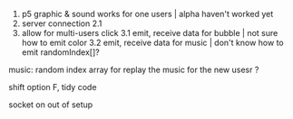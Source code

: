 1. p5 graphic & sound works for one users | alpha haven't worked yet
2. server connection
  2.1 
3. allow for multi-users click 
  3.1 emit, receive data for bubble | not sure how to emit color
  3.2 emit, receive data for music | don't know how to emit
    randomIndex[]?
 

  music: random index array for replay the music for the new usesr ?

  shift option F, tidy code

  socket on out of setup
  